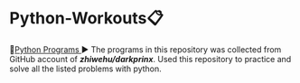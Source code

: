 # Python-Workouts:clipboard:
:link:[Python Programs ](https://github.com/AasaiAlangaram/Python-Workouts/blob/master/Programs.py):arrow_forward:
The programs in this repository was collected from GitHub account of ***zhiwehu/darkprinx***. Used this repository to practice and solve all the listed problems with python.

